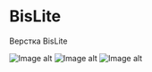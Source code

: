 # BisLite
Верстка BisLite

![Image alt](https://github.com/EvgeniyBudaev/jetro/raw/master/images/readme1.jpg)
![Image alt](https://github.com/EvgeniyBudaev/jetro/raw/master/images/readme2.jpg)
![Image alt](https://github.com/EvgeniyBudaev/jetro/raw/master/images/readme3.jpg)
